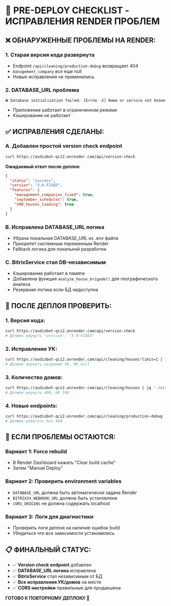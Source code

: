 # 🚀 PRE-DEPLOY CHECKLIST - ИСПРАВЛЕНИЯ RENDER ПРОБЛЕМ

## ❌ ОБНАРУЖЕННЫЕ ПРОБЛЕМЫ НА RENDER:

### 1. **Старая версия кода развернута**
- Endpoint `/api/cleaning/production-debug` возвращает 404
- `management_company` все еще null
- Новые исправления не применились

### 2. **DATABASE_URL проблема**
```
❌ Database initialization failed: [Errno -2] Name or service not known
```
- Приложение работает в ограниченном режиме
- Кэширование не работает

## ✅ ИСПРАВЛЕНИЯ СДЕЛАНЫ:

### **A. Добавлен простой version check endpoint**
```bash
curl https://audiobot-qci2.onrender.com/api/version-check
```
**Ожидаемый ответ после деплоя:**
```json
{
  "status": "success", 
  "version": "3.0-FIXED",
  "features": {
    "management_companies_fixed": true,
    "september_schedules": true,
    "490_houses_loading": true
  }
}
```

### **B. Исправлена DATABASE_URL логика**
- Убрана локальная DATABASE_URL из .env файла
- Приоритет системным переменным Render
- Fallback логика для локальной разработки

### **C. BitrixService стал DB-независимым**
- Кэширование работает в памяти
- Добавлена функция `analyze_house_brigade()` для географического анализа
- Резервная логика если БД недоступна

## 🎯 ПОСЛЕ ДЕПЛОЯ ПРОВЕРИТЬ:

### **1. Версия кода:**
```bash
curl https://audiobot-qci2.onrender.com/api/version-check
# Должен вернуть "version": "3.0-FIXED"
```

### **2. Исправление УК:**
```bash
curl https://audiobot-qci2.onrender.com/api/cleaning/houses?limit=1 | jq '.houses[0].management_company'
# Должен вернуть название УК, НЕ null
```

### **3. Количество домов:**
```bash
curl https://audiobot-qci2.onrender.com/api/cleaning/houses | jq '.total'
# Должен вернуть 490, НЕ 348
```

### **4. Новые endpoints:**
```bash
curl https://audiobot-qci2.onrender.com/api/cleaning/production-debug
# Должен работать без 404
```

## 🚨 ЕСЛИ ПРОБЛЕМЫ ОСТАЮТСЯ:

### **Вариант 1: Force rebuild**
- В Render Dashboard нажать "Clear build cache"
- Затем "Manual Deploy"

### **Вариант 2: Проверить environment variables**
- `DATABASE_URL` должна быть автоматически задана Render
- `BITRIX24_WEBHOOK_URL` должна быть установлена
- `CORS_ORIGINS` не должна содержать localhost

### **Вариант 3: Логи для диагностики**
- Проверить логи деплоя на наличие ошибок build
- Убедиться что все зависимости установились

## 📋 ФИНАЛЬНЫЙ СТАТУС:

- ✅ **Version check endpoint** добавлен
- ✅ **DATABASE_URL логика** исправлена  
- ✅ **BitrixService** стал независимым от БД
- ✅ **Все исправления УК/домов** на месте
- ✅ **CORS настройки** правильные для продакшена

**ГОТОВО К ПОВТОРНОМУ ДЕПЛОЮ! 🚀**